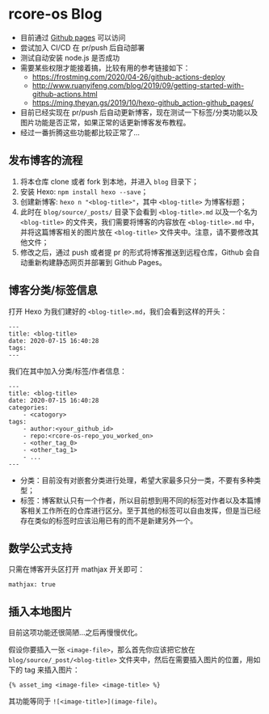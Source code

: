 # rcore-os Blog
* 目前通过 [Github pages](https://rcore-os.github.io/blog/) 可以访问
* 尝试加入 CI/CD 在 pr/push 后自动部署
* 测试自动安装 node.js 是否成功
* 需要某些权限才能接着搞，比较有用的参考链接如下：
  * https://frostming.com/2020/04-26/github-actions-deploy
  * http://www.ruanyifeng.com/blog/2019/09/getting-started-with-github-actions.html
  * https://ming.theyan.gs/2019/10/hexo-github_action-github_pages/
* 目前已经实现在 pr/push 后自动更新博客，现在测试一下标签/分类功能以及图片功能是否正常，如果正常的话更新博客发布教程。
* 经过一番折腾这些功能都比较正常了...
## 发布博客的流程
1. 将本仓库 clone 或者 fork 到本地，并进入 `blog` 目录下；
2. 安装 Hexo: `npm install hexo --save`；
3. 创建新博客: `hexo n "<blog-title>"`，其中 `<blog-title>` 为博客标题；
4. 此时在 `blog/source/_posts/` 目录下会看到 `<blog-title>.md` 以及一个名为 `<blog-title>` 的文件夹，我们需要将博客的内容放在 `<blog-title>.md` 中，并将这篇博客相关的图片放在 `<blog-title>` 文件夹中。注意，请不要修改其他文件；
5. 修改之后，通过 push 或者提 pr 的形式将博客推送到远程仓库，Github 会自动重新构建静态网页并部署到 Github Pages。
## 博客分类/标签信息
打开 Hexo 为我们建好的 `<blog-title>.md`，我们会看到这样的开头：
```
---
title: <blog-title>
date: 2020-07-15 16:40:28
tags:
---
```
我们在其中加入分类/标签/作者信息：
```
---
title: <blog-title>
date: 2020-07-15 16:40:28
categories:
    - <catogory>
tags:
    - author:<your_github_id>
    - repo:<rcore-os-repo_you_worked_on>
    - <other_tag_0>
    - <other_tag_1>
    - ...
---
```

* 分类：目前没有对嵌套分类进行处理，希望大家最多只分一类，不要有多种类型；
* 标签：博客默认只有一个作者，所以目前想到用不同的标签对作者以及本篇博客相关工作所在的仓库进行区分。至于其他的标签可以自由发挥，但是当已经存在类似的标签时应该沿用已有的而不是新建另外一个。

## 数学公式支持

只需在博客开头区打开 mathjax 开关即可：

```
mathjax: true
```

## 插入本地图片

目前这项功能还很简陋...之后再慢慢优化。

假设你要插入一张 `<image-file>`，那么首先你应该把它放在 `blog/source/_post/<blog-title>` 文件夹中，然后在需要插入图片的位置，用如下的 tag 来插入图片：

```
{% asset_img <image-file> <image-title> %}
```

其功能等同于 `![<image-title>](image-file)`。